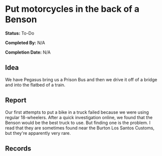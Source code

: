 # Put motorcycles in the back of a Benson

**Status:** To-Do

**Completed By:** N/A

**Completion Date:** N/A

## Idea
We have Pegasus bring us a Prison Bus and then we drive it off of a bridge and into the flatbed of a train. 

## Report
Our first attempts to put a bike in a truck failed because we were using regular 18-wheelers. After a quick investigation online, we found that the Benson would be the best truck to use. But finding one is the problem. I read that they are sometimes found near the Burton Los Santos Customs, but they're apparently very rare. 

## Records
